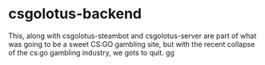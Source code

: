 # csgolotus-backend
This, along with csgolotus-steambot and csgolotus-server are part of what was going to be a sweet CS:GO gambling site, but with the recent collapse of the cs:go gambling industry, we gots to quit. gg
